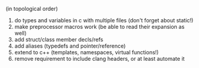(in topological order)
1. do types and variables in c with multiple files (don't forget about static!)
2. make preprocessor macros work (be able to read their expansion as well)
3. add struct/class member decls/refs
4. add aliases (typedefs and pointer/reference)
5. extend to c++ (templates, namespaces, virtual functions!)
6. remove requirement to include clang headers, or at least automate it
